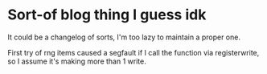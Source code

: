 Sort-of blog thing I guess idk
======================

It could be a changelog of sorts, I'm too lazy to maintain a proper one.

First try of rng items caused a segfault if I call the function via registerwrite, so I assume it's making more than 1 write.